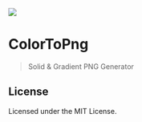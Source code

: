<p align="center">
  <img src="https://mburakerman.github.io/colortopng/img/logo.png" style="display:block; margin:0 auto;" /> 
</p>
 
# ColorToPng

> Solid &amp; Gradient PNG Generator

## License

Licensed under the MIT License.
